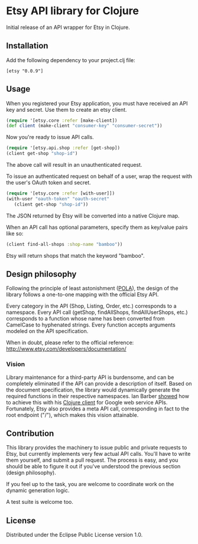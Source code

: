# Etsy API library for Clojure

Initial release of an API wrapper for Etsy in Clojure.

## Installation

Add the following dependency to your project.clj file:

    [etsy "0.0.9"]

## Usage

When you registered your Etsy application, you must have received an API key and secret.
Use them to create an etsy client. 

```clojure
(require '[etsy.core :refer [make-client])
(def client (make-client "consumer-key" "consumer-secret"))
```

Now you're ready to issue API calls.

```clojure
(require '[etsy.api.shop :refer [get-shop])
(client get-shop "shop-id")
```

The above call will result in an unauthenticated request.

To issue an authenticated request on behalf of a user, wrap the request with the user's OAuth token and secret.

```clojure
(require '[etsy.core :refer [with-user]])
(with-user "oauth-token" "oauth-secret"
   (client get-shop "shop-id"))
```

The JSON returned by Etsy will be converted into a native Clojure map.


When an API call has optional parameters, specify them as key/value pairs like so:

```clojure
(client find-all-shops :shop-name "bamboo"))
```

Etsy will return shops that match the keyword "bamboo".

## Design philosophy

Following the principle of least astonishment ([POLA](http://en.wikipedia.org/wiki/Principle_of_least_astonishment)), the design of the library follows a one-to-one mapping with the official Etsy API.

Every category in the API (Shop, Listing, Order, etc.) corresponds to a namespace. Every API call (getShop, findAllShops, findAllUserShops, etc.) corresponds to a function whose name has been converted from CamelCase to hyphenated strings. Every function accepts arguments modeled on the API specification.

When in doubt, please refer to the official reference: http://www.etsy.com/developers/documentation/

### Vision

Library maintenance for a third-party API is burdensome, and can be completely eliminated if the API can provide a description of itself. Based on the document specification, the library would dynamically generate the required functions in their respective namespaces. Ian Barber [showed](https://skillsmatter.com/skillscasts/3858-building-a-clojure-google-client-library-3858) how to achieve this with his [Clojure client](https://github.com/ianbarber/clj-gapi) for Google web service APIs. Fortunately, Etsy also provides a meta API call, corresponding in fact to the root endpoint ("/"), which makes this vision attainable. 

## Contribution

This library provides the machinery to issue public and private requests to Etsy, but currently implements very few actual API calls. You'll have to write them yourself, and submit a pull request. The process is easy, and you should be able to figure it out if you've understood the previous section (design philosophy).

If you feel up to the task, you are welcome to coordinate work on the dynamic generation logic.

A test suite is welcome too. 

## License

Distributed under the Eclipse Public License version 1.0.
